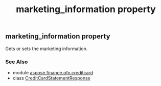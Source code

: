 ﻿---
title: marketing_information property
second_title: Aspose.Finance for Python via .NET API References
description: 
type: docs
weight: 130
url: /python-net/aspose.finance.ofx.creditcard/creditcardstatementresponse/marketing_information/
is_root: false
---

## marketing_information property


Gets or sets the marketing information.

### See Also
* module [aspose.finance.ofx.creditcard](../../)
* class [CreditCardStatementResponse](/finance/python-net/aspose.finance.ofx.creditcard/creditcardstatementresponse)
